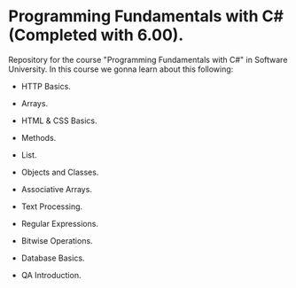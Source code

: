 # Programming Fundamentals with C#(Completed with 6.00).
Repository for the course "Programming Fundamentals with C#" in Software University.
In this course we gonna learn about this following: 

- HTTP Basics. 

- Arrays.

- HTML & CSS Basics.

- Methods. 

- List.

- Objects and Classes.

- Associative Arrays.

- Text Processing.

- Regular Expressions.

- Bitwise Operations.

- Database Basics.

- QA Introduction.

